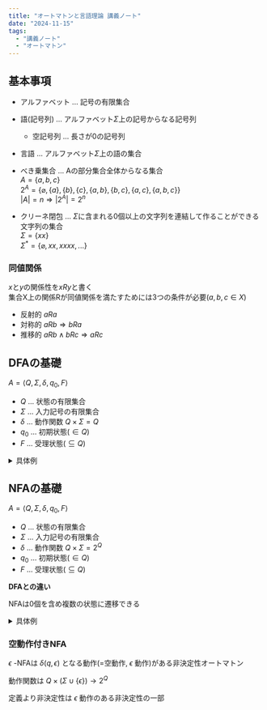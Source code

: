 ```yaml
---
title: "オートマトンと言語理論 講義ノート"
date: "2024-11-15"
tags:
  - "講義ノート"
  - "オートマトン"
---
```


## 基本事項

- アルファベット ... 記号の有限集合
- 語(記号列) ... アルファベット$\Sigma$上の記号からなる記号列
  - 空記号列 ... 長さが0の記号列
- 言語 ... アルファベット$\Sigma$上の語の集合

- べき乗集合 ... Aの部分集合全体からなる集合 \
  $A = \{a,b,c\}$ \
  $2^A = \{\varnothing,\{a\},\{b\},\{c\},\{a,b\},\{b,c\},\{a,c\},\{a,b,c\}\}$ \
  $|A|=n \Rightarrow |2^A|=2^n$

- クリーネ閉包 ... $\Sigma$に含まれる0個以上の文字列を連結して作ることができる文字列の集合 \
  $\Sigma = \{xx\}$ \
  $\Sigma^* = \{\varnothing,xx,xxxx,...\}$

### 同値関係

$x$と$y$の関係性を$xRy$と書く \
集合X上の関係Rが同値関係を満たすためには3つの条件が必要($a,b,c \in X$)

- 反射的 $aRa$
- 対称的 $aRb \Rightarrow bRa$
- 推移的 $aRb \land bRc \Rightarrow aRc$

## DFAの基礎

$A= \langle Q,\Sigma,\delta,q_0,F \rangle$

- $Q$ ... 状態の有限集合
- $\Sigma$ ... 入力記号の有限集合
- $\delta$ ... 動作関数 $Q \times \Sigma = Q$
- $q_0$ ... 初期状態($\in Q$)
- $F$ ... 受理状態($\subseteq Q$)

<details>
<summary>具体例</summary>
ちょうど2個の0を含む語からなる言語

```mermaid
graph LR
  start(( )) --> A((q0))
  A -->|0| B((q1))
  B -->|0| C(((q2)))
  C -->|0| D((q3))
  A -->|1| A
  B -->|1| B
  C -->|1| C
  D -->|0,1| D
  style start fill:none, stroke:none
```

$
  A= \langle Q,\Sigma,\delta,q_0,F \rangle \\
  \text{where } Q = \{q_0,q_1,q_2,q_3\} \\
  \Sigma = \{0,1\} \\
  \delta(q_0, 0) = q_1, \delta(q_0, 1) = q_0, \\
  \delta(q_1, 0) = q_2, \delta(q_1, 1) = q_1, \\
  \delta(q_2, 0) = q_3, \delta(q_2, 1) = q_2, \\
  \delta(q_3, 0) = q_3, \delta(q_3, 1) = q_3, \\
  F = \{q2\}
$

</details>

## NFAの基礎

$A= \langle Q,\Sigma,\delta,q_0,F \rangle$

- $Q$ ... 状態の有限集合
- $\Sigma$ ... 入力記号の有限集合
- $\delta$ ... 動作関数 $Q \times \Sigma = 2^Q$
- $q_0$ ... 初期状態($\in Q$)
- $F$ ... 受理状態($\subseteq Q$)

**DFAとの違い**

NFAは0個を含め複数の状態に遷移できる

<details>
<summary>具体例</summary>
2個の連続した0を含む語全体からなる言語

```mermaid
graph LR
  start(( )) --> A((q0))
  A -->|0| B((q1))
  B -->|0| C(((q2)))
  A -->|0,1| A
  C -->|0,1| C
  style start fill:none, stroke:none
```

</details>

### 空動作付きNFA

$\epsilon$ -NFAは $\delta(q,\epsilon)$ となる動作(=空動作, $\epsilon$ 動作)がある非決定性オートマトン

動作関数は $Q \times (\Sigma \cup \{\epsilon\}) \rightarrow 2^Q$

定義より非決定性は $\epsilon$ 動作のある非決定性の一部
